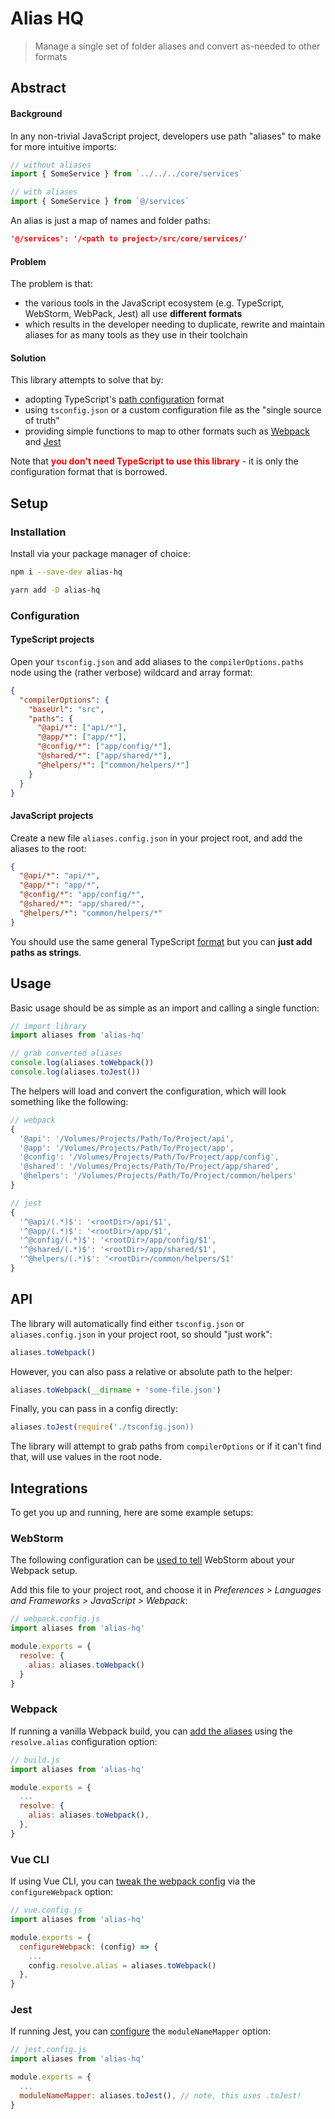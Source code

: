 # Alias HQ 

> Manage a single set of folder aliases and convert as-needed to other formats

## Abstract

#### Background

In any non-trivial JavaScript project, developers use path "aliases" to make for more intuitive imports:

```js
// without aliases
import { SomeService } from `../../../core/services`
```
```js
// with aliases
import { SomeService } from `@/services`
```

An alias is just a map of names and folder paths:

```json
'@/services': '/<path to project>/src/core/services/'
```

#### Problem

The problem is that:

- the various tools in the JavaScript ecosystem (e.g. TypeScript, WebStorm, WebPack, Jest) all use **different formats** 
- which results in the developer needing to duplicate, rewrite and maintain aliases for as many tools as they use in their toolchain

#### Solution

This library attempts to solve that by:

- adopting TypeScript's [path configuration](https://www.typescriptlang.org/docs/handbook/module-resolution.html#path-mapping) format
- using `tsconfig.json` or a custom configuration file as the "single source of truth"
- providing simple functions to map to other formats such as [Webpack](https://webpack.js.org/) and [Jest](https://jestjs.io/)

Note that <strong style="color:red">you don't need TypeScript to use this library</strong> - it is only the configuration format that is borrowed.

## Setup

### Installation

Install via your package manager of choice:

```bash
npm i --save-dev alias-hq
```
```bash
yarn add -D alias-hq
```

### Configuration

#### TypeScript projects

Open your `tsconfig.json` and add aliases to the `compilerOptions.paths` node using the (rather verbose) wildcard and array format:

```json
{
  "compilerOptions": {
    "baseUrl": "src",
    "paths": {
      "@api/*": ["api/*"],
      "@app/*": ["app/*"],
      "@config/*": ["app/config/*"],
      "@shared/*": ["app/shared/*"],
      "@helpers/*": ["common/helpers/*"]
    }
  }
}
```

#### JavaScript projects

Create a new file  `aliases.config.json` in your project root, and add the aliases to the root:

```json
{
  "@api/*": "api/*",
  "@app/*": "app/*",
  "@config/*": "app/config/*",
  "@shared/*": "app/shared/*",
  "@helpers/*": "common/helpers/*"
}
```

You should use the same general TypeScript [format](https://www.typescriptlang.org/docs/handbook/module-resolution.html#path-mapping) but you can **just add paths as strings**.

## Usage

Basic usage should be as simple as an import and calling a single function:

```js
// import library
import aliases from 'alias-hq'

// grab converted aliases
console.log(aliases.toWebpack())
console.log(aliases.toJest())
```

The helpers will load and convert the configuration, which will look something like the following:

```js
// webpack
{
  '@api': '/Volumes/Projects/Path/To/Project/api',
  '@app': '/Volumes/Projects/Path/To/Project/app',
  '@config': '/Volumes/Projects/Path/To/Project/app/config',
  '@shared': '/Volumes/Projects/Path/To/Project/app/shared',
  '@helpers': '/Volumes/Projects/Path/To/Project/common/helpers'
}
```
```js
// jest
{
  '^@api/(.*)$': '<rootDir>/api/$1',
  '^@app/(.*)$': '<rootDir>/app/$1',
  '^@config/(.*)$': '<rootDir>/app/config/$1',
  '^@shared/(.*)$': '<rootDir>/app/shared/$1',
  '^@helpers/(.*)$': '<rootDir>/common/helpers/$1'
}
```

## API

The library will automatically find either `tsconfig.json` or `aliases.config.json` in your project root, so should "just work":

```js
aliases.toWebpack()
```
However, you can also pass a relative or absolute path to the helper:
```js
aliases.toWebpack(__dirname + 'some-file.json')
```
Finally, you can pass in a config directly:
```js
aliases.toJest(require('./tsconfig.json))
```

The library will attempt to grab paths from `compilerOptions` or if it can't find that, will use values in the root node.

## Integrations

To get you up and running, here are some example setups:

### WebStorm

The following configuration can be [used to tell](https://www.jetbrains.com/help/webstorm/using-webpack.html#webpack_module_resolution) WebStorm about your Webpack setup.

Add this file to your project root, and choose it in *Preferences > Languages and Frameworks > JavaScript > Webpack*:

```js
// webpack.config.js
import aliases from 'alias-hq'

module.exports = {
  resolve: {
    alias: aliases.toWebpack()
  }
}
```

### Webpack

If running a vanilla Webpack build, you can [add the aliases](https://webpack.js.org/configuration/resolve/#resolvealias) using the `resolve.alias` configuration option:

```js
// build.js
import aliases from 'alias-hq'

module.exports = {
  ...
  resolve: {
    alias: aliases.toWebpack(),
  },
}
```
### Vue CLI

If using Vue CLI, you can [tweak the webpack config](https://cli.vuejs.org/guide/webpack.html#simple-configuration) via the `configureWebpack` option:

```js
// vue.config.js
import aliases from 'alias-hq'

module.exports = {
  configureWebpack: (config) => {
    ...
    config.resolve.alias = aliases.toWebpack()
  },
}
```

### Jest

If running Jest, you can [configure](https://jestjs.io/docs/en/configuration#modulenamemapper-objectstring-string--arraystring) the `moduleNameMapper` option:

```js
// jest.config.js
import aliases from 'alias-hq'

module.exports = {
  ...
  moduleNameMapper: aliases.toJest(), // note, this uses .toJest!
}
```

